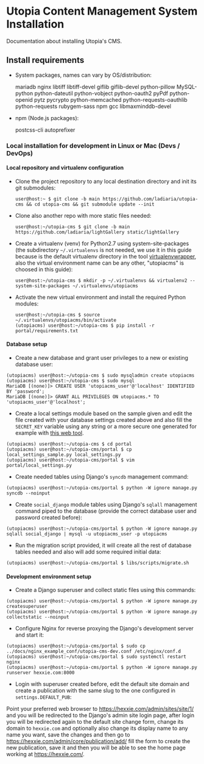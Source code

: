 # Utopia Content Management System Installation

Documentation about installing Utopia's CMS.

## Install requirements

- System packages, names can vary by OS/distribution:

  mariadb nginx libtiff libtiff-devel giflib giflib-devel python-pillow MySQL-python python-dateutil python-vobject python-oauth2 pyPdf python-openid pytz pycrypto python-memcached python-requests-oauthlib python-requests rubygem-sass npm gcc libmaxminddb-devel

- npm (Node.js packages):

  postcss-cli autoprefixer

### Local installation for development in Linux or Mac (Devs / DevOps)

#### Local repository and virtualenv configuration

- Clone the project repository to any local destination directory and init its git submodules:

  `user@host:~ $ git clone -b main https://github.com/ladiaria/utopia-cms && cd utopia-cms && git submodule update --init`

- Clone also another repo with more static files needed:

  `user@host:~/utopia-cms $ git clone -b main https://github.com/ladiaria/lightGallery static/lightGallery`

- Create a virtualenv (venv) for Python2.7 using system-site-packages (the subdirectory `~/.virtualenvs` is not needed, we use it in this guide because is the default virtualenv directory in the tool [virtualenvwrapper](https://virtualenvwrapper.readthedocs.io/), also the virtual environment name can be any other, "utopiacms" is choosed in this guide):

  `user@host:~/utopia-cms $ mkdir -p ~/.virtualenvs && virtualenv2 --system-site-packages ~/.virtualenvs/utopiacms`

- Activate the new virtual environment and install the required Python modules:

  ```
  user@host:~/utopia-cms $ source ~/.virtualenvs/utopiacms/bin/activate
  (utopiacms) user@host:~/utopia-cms $ pip install -r portal/requirements.txt
  ```

#### Database setup

- Create a new database and grant user privileges to a new or existing database user:

```
(utopiacms) user@host:~/utopia-cms $ sudo mysqladmin create utopiacms
(utopiacms) user@host:~/utopia-cms $ sudo mysql
MariaDB [(none)]> CREATE USER 'utopiacms_user'@'localhost' IDENTIFIED BY 'password';
MariaDB [(none)]> GRANT ALL PRIVILEGES ON utopiacms.* TO 'utopiacms_user'@'localhost';
```

- Create a local settings module based on the sample given and edit the file created with your database settings created above and also fill the `SECRET_KEY` variable using any string or a more secure one generated for example with [this web tool](https://djecrety.ir/).

```
(utopiacms) user@host:~/utopia-cms $ cd portal
(utopiacms) user@host:~/utopia-cms/portal $ cp local_settings_sample.py local_settings.py
(utopiacms) user@host:~/utopia-cms/portal $ vim portal/local_settings.py
```

- Create needed tables using Django's `syncdb` management command:

`(utopiacms) user@host:~/utopia-cms/portal $ python -W ignore manage.py syncdb --noinput`

- Create `social_django` module tables using Django's `sqlall` management command piped to the database (provide the correct database user and password created before):

`(utopiacms) user@host:~/utopia-cms/portal $ python -W ignore manage.py sqlall social_django | mysql -u utopiacms_user -p utopiacms`

- Run the migration script provided, it will create all the rest of database tables needed and also will add some required initial data:

`(utopiacms) user@host:~/utopia-cms/portal $ libs/scripts/migrate.sh`

#### Development environment setup

- Create a Django superuser and collect static files using this commands:

```
(utopiacms) user@host:~/utopia-cms/portal $ python -W ignore manage.py createsuperuser
(utopiacms) user@host:~/utopia-cms/portal $ python -W ignore manage.py collectstatic --noinput
```

- Configure Nginx for reverse proxying the Django's development server and start it:

```
(utopiacms) user@host:~/utopia-cms/portal $ sudo cp ../docs/nginx_example_conf/utopia-cms-dev.conf /etc/nginx/conf.d
(utopiacms) user@host:~/utopia-cms/portal $ sudo systemctl restart nginx
(utopiacms) user@host:~/utopia-cms/portal $ python -W ignore manage.py runserver hexxie.com:8000
```

- Login with superuser created before, edit the default site domain and create a publication with the same slug to the one configured in `settings.DEFAULT_PUB`:

Point your preferred web browser to https://hexxie.com/admin/sites/site/1/ and you will be redirected to the Django's admin site login page, after login you will be redirected again to the default site change form, change its domain to `hexxie.com` and optionally also change its display name to any name you want, save the changes and then go to https://hexxie.com/admin/core/publication/add/ fill the form to create the new publication, save it and then you will be able to see the home page working at https://hexxie.com/.
